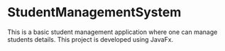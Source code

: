 # StudentManagementSystem
 This is a basic student management application where one can manage students details. This project is developed using JavaFx.
